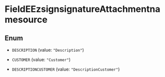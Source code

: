 

# FieldEEzsignsignatureAttachmentnamesource

## Enum


* `DESCRIPTION` (value: `"Description"`)

* `CUSTOMER` (value: `"Customer"`)

* `DESCRIPTIONCUSTOMER` (value: `"DescriptionCustomer"`)



